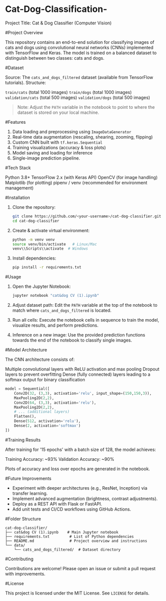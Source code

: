 # Cat-Dog-Classification-
Project Title:
Cat & Dog Classifier (Computer Vision)

#Project Overview

This repository contains an end-to-end solution for classifying images of cats and dogs using convolutional neural networks (CNNs) implemented with TensorFlow and Keras. The model is trained on a balanced dataset to distinguish between two classes: cats and dogs.

#Dataset

 Source: The `cats_and_dogs_filtered` dataset (available from TensorFlow tutorials).
 Structure:

   `train/cats` (total 1000 images)
   `train/dogs` (total 1000 images)
   `validation/cats` (total 500 images)
   `validation/dogs` (total 500 images)

> Note: Adjust the `PATH` variable in the notebook to point to where the dataset is stored on your local machine.

#Features

1. Data loading and preprocessing using `ImageDataGenerator`
2. Real-time data augmentation (rescaling, shearing, zooming, flipping)
3. Custom CNN built with `tf.keras.Sequential`
4. Training visualizations (accuracy & loss plots)
5. Model saving and loading for inference
6. Single-image prediction pipeline.

#Tech Stack

 Python 3.8+
 TensorFlow 2.x (with Keras API)
 OpenCV (for image handling)
 Matplotlib (for plotting)
 pipenv / venv (recommended for environment management)

#Installation

1. Clone the repository:

   ```bash
   git clone https://github.com/<your-username>/cat-dog-classifier.git
   cd cat-dog-classifier
   ```

2. Create & activate virtual environment:

   ```bash
   python -m venv venv
   source venv/bin/activate   # Linux/Mac
   venv\\Scripts\\activate  # Windows
   ```

3. Install dependencies:

   ```bash
   pip install -r requirements.txt
   ```

#Usage

1. Open the Jupyter Notebook:

   ```bash
   jupyter notebook "cat&dog CV (1).ipynb"
   ```

2. Adjust dataset path:
   Edit the `PATH` variable at the top of the notebook to match where `cats_and_dogs_filtered` is located.

3. Run all cells:
   Execute the notebook cells in sequence to train the model, visualize results, and perform predictions.

4. Inference on a new image:
   Use the provided prediction functions towards the end of the notebook to classify single images.

#Model Architecture

The CNN architecture consists of:

 Multiple convolutional layers with ReLU activation and max pooling
 Dropout layers to prevent overfitting
 Dense (fully connected) layers leading to a softmax output for binary classification

```python
model = Sequential([
    Conv2D(32, (3,3), activation='relu', input_shape=(150,150,3)),
    MaxPooling2D(2,2),
    Conv2D(64, (3,3), activation='relu'),
    MaxPooling2D(2,2),
    # ... (additional layers)
    Flatten(),
    Dense(512, activation='relu'),
    Dense(2, activation='softmax')
])
```

#Training Results

After training for '15 epochs' with a batch size of 128, the model achieves:

  Training Accuracy: \~93%
  Validation Accuracy: \~90%

Plots of accuracy and loss over epochs are generated in the notebook.

#Future Improvements

* Experiment with deeper architectures (e.g., ResNet, Inception) via transfer learning.
* Implement advanced augmentation (brightness, contrast adjustments).
* Deploy as a REST API with Flask or FastAPI.
* Add unit tests and CI/CD workflows using GitHub Actions.

#Folder Structure

```
cat-dog-classifier/
├── cat&dog CV (1).ipynb    # Main Jupyter notebook
├── requirements.txt         # List of Python dependencies
├── README.md                # Project overview and instructions
└── data/
    └── cats_and_dogs_filtered/  # Dataset directory
```

#Contributing

Contributions are welcome! Please open an issue or submit a pull request with improvements.

#License

This project is licensed under the MIT License. See `LICENSE` for details.
